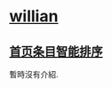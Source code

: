 # [willian](https://bgm.tv/user/willian)

## [首页条目智能排序](moe.willian.bangumi.sort.user.js?raw=true)

暫時沒有介紹.
